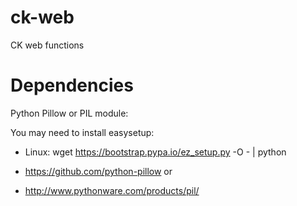 ck-web
======

CK web functions

Dependencies
============
Python Pillow or PIL module:

You may need to install easysetup:
* Linux: wget https://bootstrap.pypa.io/ez_setup.py -O - | python

* https://github.com/python-pillow
or
* http://www.pythonware.com/products/pil/

